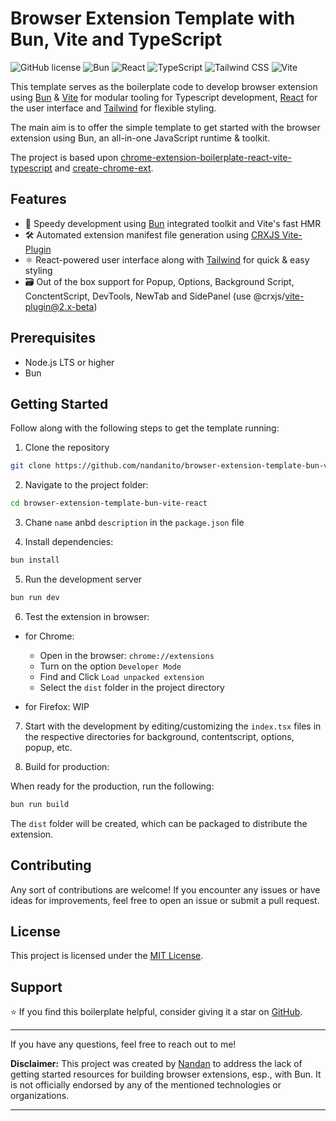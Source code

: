 # Browser Extension Template with Bun, Vite and TypeScript

![GitHub license](https://img.shields.io/github/license/nandanito/browser-extension-template-bun-vite-react)
![Bun](https://img.shields.io/badge/bun-1.x-blue)
![React](https://img.shields.io/badge/react-18.x-blue)
![TypeScript](https://img.shields.io/badge/typescript-5.x-blue)
![Tailwind CSS](https://img.shields.io/badge/tailwindcss-3.x-blue)
![Vite](https://img.shields.io/badge/vite-5.x-blue)

This template serves as the boilerplate code to develop browser extension using [Bun](https://bun.sh/) & [Vite](https://vitejs.dev/) for modular tooling for Typescript development, [React](https://react.dev/) for the user interface and [Tailwind](https://tailwindcss.com/) for flexible styling.

The main aim is to offer the simple template to get started with the browser extension using Bun, an all-in-one JavaScript runtime & toolkit.

The project is based upon [chrome-extension-boilerplate-react-vite-typescript](https://github.com/himalaya0035/chrome-extension-boilerplate-react-vite-typescript/) and [create-chrome-ext](https://github.com/guocaoyi/create-chrome-ext).

## Features

- 🚀 Speedy development using [Bun](https://bun.sh/) integrated toolkit and Vite's fast HMR
- 🛠️ Automated extension manifest file generation using [CRXJS Vite-Plugin](https://crxjs.dev/vite-plugin)
- ⚛️ React-powered user interface along with [Tailwind](https://tailwindcss.com/) for quick & easy styling
- 🗃️ Out of the box support for Popup, Options, Background Script, ConctentScript, DevTools, NewTab and SidePanel (use @crxjs/vite-plugin@2.x-beta)

## Prerequisites

- Node.js LTS or higher
- Bun

## Getting Started

Follow along with the following steps to get the template running:

1. Clone the repository

```sh
git clone https://github.com/nandanito/browser-extension-template-bun-vite-react.git
```

2. Navigate to the project folder:

```sh
cd browser-extension-template-bun-vite-react
```

3. Chane `name` anbd `description` in the `package.json` file

4. Install dependencies:

```sh
bun install
```

5. Run the development server

```sh
bun run dev
```

6. Test the extension in browser:

- for Chrome:

  - Open in the browser: `chrome://extensions`
  - Turn on the option `Developer Mode`
  - Find and Click `Load unpacked extension`
  - Select the `dist` folder in the project directory

- for Firefox: WIP

7. Start with the development by editing/customizing the `index.tsx` files in the respective directories for background, contentscript, options, popup, etc.

8. Build for production:

When ready for the production, run the following:

```sh
bun run build
```

The `dist` folder will be created, which can be packaged to distribute the extension.

## Contributing

Any sort of contributions are welcome! If you encounter any issues or have ideas for improvements, feel free to open an issue or submit a pull request.

## License

This project is licensed under the [MIT License](LICENSE).

## Support

⭐️ If you find this boilerplate helpful, consider giving it a star on [GitHub](https://github.com/nandanito/browser-extension-template-bun-vite-react).

---

If you have any questions, feel free to reach out to me!

**Disclaimer:** This project was created by [Nandan](https://github.com/nandanito/) to address the lack of getting started resources for building browser extensions, esp., with Bun. It is not officially endorsed by any of the mentioned technologies or organizations.

---
